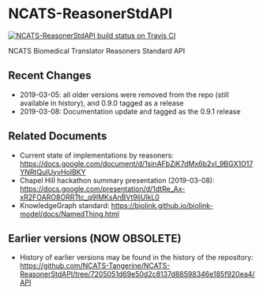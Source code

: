 # NCATS-ReasonerStdAPI

[![NCATS-ReasonerStdAPI build status on Travis CI](https://travis-ci.com/NCATS-Tangerine/NCATS-ReasonerStdAPI.svg?branch=master)](https://travis-ci.com/NCATS-Tangerine/NCATS-ReasonerStdAPI)

NCATS Biomedical Translator Reasoners Standard API

## Recent Changes
- 2019-03-05: all older versions were removed from the repo (still available in history), and 0.9.0 tagged as a release
- 2019-03-08: Documentation update and tagged as the 0.9.1 release

## Related Documents
- Current state of implementations by reasoners: https://docs.google.com/document/d/1sinAFbZjK7dMx6b2vl_9BGX1O17YNRtQuIUyvHoIBKY
- Chapel Hill hackathon summary presentation (2019-03-08): https://docs.google.com/presentation/d/1dtRe_Ax-xR2FOARO8ORRTtc_q9IMKsAnBVt9ljUlkL0
- KnowledgeGraph standard: https://biolink.github.io/biolink-model/docs/NamedThing.html

## Earlier versions (NOW OBSOLETE)
- History of earlier versions may be found in the history of the repository: https://github.com/NCATS-Tangerine/NCATS-ReasonerStdAPI/tree/7205051d69e50d2c8137d88598346e185f920ea4/API

